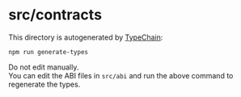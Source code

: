 # src/contracts

This directory is autogenerated by [TypeChain](https://github.com/dethcrypto/TypeChain):
```
npm run generate-types
```

Do not edit manually.  
You can edit the ABI files in `src/abi` and run the above command to regenerate the types.
